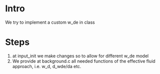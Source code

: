 # Intro
We try to implement a custom w_de in class

# Steps
1. at input_init we make changes so to allow for different w_de model
2. We provide at background.c all needed functions of the effective fluid approach, i.e. w_d, d_wde/da etc.